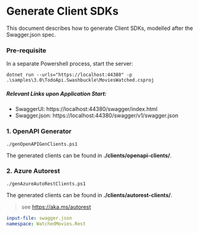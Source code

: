 # Generate Client SDKs
This document describes how to generate Client SDKs, modelled after the Swagger.json spec.

### Pre-requisite
In a separate Powershell process, start the server:
```
dotnet run --urls="https://localhost:44380" -p .\samples\3.0\TodoApi.Swashbuckle\MoviesWatched.csproj
```
##### Relevant Links upon Application Start:
- SwaggerUI: https://localhost:44380/swagger/index.html
- Swagger.json: https://localhost:44380/swagger/v1/swagger.json


### 1. OpenAPI Generator
```
./genOpenAPIGenClients.ps1 
```
The generated clients can be found in __./clients/openapi-clients/__.
	
### 2. Azure Autorest
```
./genAzureAutoRestClients.ps1
```

The generated clients can be found in __./clients/autorest-clients/__.

> see https://aka.ms/autorest
``` yaml
input-file: swagger.json
namespace: WatchedMovies.Rest
```